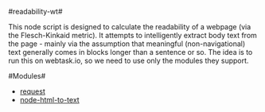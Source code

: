 #readability-wt#

This node script is designed to calculate the readability of a webpage (via the Flesch-Kinkaid metric). It attempts to intelligently extract body text from the page - mainly via the assumption that meaningful (non-navigational) text generally comes in blocks longer than a sentence or so. The idea is to run this on webtask.io, so we need to use only the modules they support.

#Modules#
- [request](https://github.com/request/request)
- [node-html-to-text](https://github.com/werk85/node-html-to-text)


